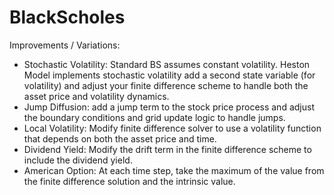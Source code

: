 # BlackScholes


Improvements / Variations:
- Stochastic Volatility: Standard BS assumes constant volatility. Heston Model implements stochastic volatility
add a second state variable (for volatility) and adjust your finite difference scheme to handle both the asset price and volatility dynamics.
- Jump Diffusion: add a jump term to the stock price process and adjust the boundary conditions and grid update logic to handle jumps.
- Local Volatility: Modify finite difference solver to use a volatility function that depends on both the asset price and time.
- Dividend Yield: Modify the drift term in the finite difference scheme to include the dividend yield.
- American Option: At each time step, take the maximum of the value from the finite difference solution and the intrinsic value.